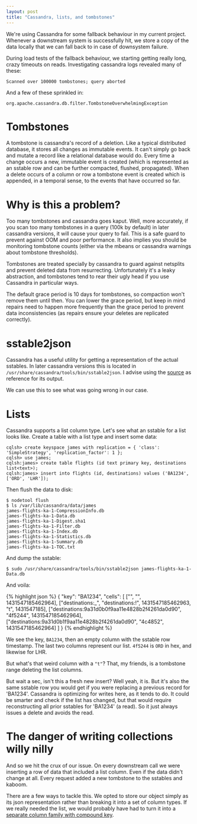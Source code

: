 ```yaml
---
layout: post
title: "Cassandra, lists, and tombstones"
---
```


We're using Cassandra for some fallback behaviour in my current
project. Whenever a downstream system is successfully hit, we store a
copy of the data locally that we can fall back to in case of
downsystem failure.

During load tests of the fallback behaviour, we starting getting
really long, crazy timeouts on reads. Investigating cassandra logs
revealed many of these:

    Scanned over 100000 tombstones; query aborted

And a few of these sprinkled in:

    org.apache.cassandra.db.filter.TombstoneOverwhelmingException

Tombstones
==========

A tombstone is cassandra's record of a deletion. Like a typical
distributed database, it stores all changes as immutable events. It
can't simply go back and mutate a record like a relational database
would do. Every time a change occurs a new, immutable event is created
(which is represented as an sstable row and can be further compacted,
flushed, propagated). When a delete occurs of a column or row a
tombstone event is created which is appended, in a temporal sense, to
the events that have occurred so far.

Why is this a problem?
======================

Too many tombstones and cassandra goes kaput. Well, more accurately,
if you scan too many tombstones in a query (100k by default) in later
cassandra versions, it will cause your query to fail. This is a safe
guard to prevent against OOM and poor performance. It also implies you
should be monitoring tombstone counts (either via the mbeans or
cassandra warnings about tombstone thresholds).

Tombstones are treated specially by cassandra to guard against
netsplits and prevent deleted data from resurrecting. Unfortunately
it's a leaky abstraction, and tombstones tend to rear their ugly head
if you use Cassandra in particular ways.

The default grace period is 10 days for tombstones, so compaction
won't remove them until then. You can lower the grace period, but keep
in mind repairs need to happen more frequently than the grace period
to prevent data inconsistencies (as repairs ensure your deletes are
replicated correctly).

sstable2json
============

Cassandra has a useful utility for getting a representation of the
actual sstables. In later cassandra versions this is located in
`/usr/share/cassandra/tools/bin/sstable2json`. I advise using the
[source](https://github.com/apache/cassandra/blob/trunk/src/java/org/apache/cassandra/tools/SSTableExport.java)
as reference for its output.

We can use this to see what was going wrong in our case.

Lists
=====

Cassandra supports a list column type. Let's see what an sstable for a
list looks like. Create a table with a list type and insert some data:

    cqlsh> create keyspace james with replication = { 'class': 'SimpleStrategy', 'replication_factor': 1 };
    cqlsh> use james;
    cqlsh:james> create table flights (id text primary key, destinations list<text>);
    cqlsh:james> insert into flights (id, destinations) values ('BA1234', ['ORD', 'LHR']);

Then flush the data to disk:

    $ nodetool flush
    $ ls /var/lib/cassandra/data/james
    james-flights-ka-1-CompressionInfo.db
    james-flights-ka-1-Data.db
    james-flights-ka-1-Digest.sha1
    james-flights-ka-1-Filter.db
    james-flights-ka-1-Index.db
    james-flights-ka-1-Statistics.db
    james-flights-ka-1-Summary.db
    james-flights-ka-1-TOC.txt

And dump the sstable:

    $ sudo /usr/share/cassandra/tools/bin/sstable2json james-flights-ka-1-Data.db

And voila:

{% highlight json %}
{
  "key": "BA1234",
  "cells": [
    ["", "", 1431547185462964],
    ["destinations:_", "destinations:!", 1431547185462963, "t", 1431547185],
    ["destinations:9a31d0b0f9aa11e4828b2f4261da0d90", "4f5244", 1431547185462964],
    ["destinations:9a31d0b1f9aa11e4828b2f4261da0d90", "4c4852", 1431547185462964]
  ]
}
{% endhighlight %}

We see the key, `BA1234`, then an empty column with the sstable row
timestamp. The last two columns represent our list. `4f5244` is `ORD`
in hex, and likewise for LHR.

But what's that weird column with a `"t"`? That, my friends, is a
tombstone range deleting the list columns.

But wait a sec, isn't this a fresh new insert? Well yeah, it is. But
it's also the same sstable row you would get if you were replacing a
previous record for 'BA1234'. Cassandra is optimizing for writes here,
as it tends to do. It could be smarter and check if the list has
changed, but that would require reconstructing all prior sstables for
'BA1234' (a read). So it just always issues a delete and avoids the
read.

The danger of writing collections willy nilly
=============================================

And so we hit the crux of our issue. On every downstream call we were
inserting a row of data that included a list column. Even if the data
didn't change at all. Every request added a new tombstone to the
sstables and kaboom.

There are a few ways to tackle this. We opted to store our object
simply as its json representation rather than breaking it into a set
of column types. If we really needed the list, we would probably have
had to turn it into a [separate column family with compound key](http://docs.datastax.com/en/cql/3.1/cql/ddl/ddl_compound_keys_c.html).
